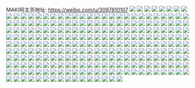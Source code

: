 MAKI阿主页地址: https://weibo.com/u/3097810107 
![](https://wx4.sinaimg.cn/mw2000/b8a4d4bbly1h90tckbe7ij20lc0w0tli.jpg) 
![](https://wx4.sinaimg.cn/mw2000/b8a4d4bbly1h90tcx71qwj22by2bye82.jpg) 
![](https://wx4.sinaimg.cn/mw2000/b8a4d4bbly1h90tcs1w6sj22c0340qv6.jpg) 
![](https://wx4.sinaimg.cn/mw2000/b8a4d4bbly1h90tc365b8j220v2l31ky.jpg) 
![](https://wx4.sinaimg.cn/mw2000/b8a4d4bbly1h90tci5g14j21rs2d1x6p.jpg) 
![](https://wx4.sinaimg.cn/mw2000/b8a4d4bbly1h90tcov13aj22aa31qx6p.jpg) 
![](https://wx4.sinaimg.cn/mw2000/b8a4d4bbly1h90tdiopubj20zu25ob29.jpg) 
![](https://wx4.sinaimg.cn/mw2000/b8a4d4bbly1h90tcmqqlej22c13404qq.jpg) 
![](https://wx4.sinaimg.cn/mw2000/b8a4d4bbly1h90tcdtpa3j223k2squ0x.jpg) 
![](https://wx4.sinaimg.cn/mw2000/b8a4d4bbly1h8qjicflhdj22c12rkqv5.jpg) 
![](https://wx4.sinaimg.cn/mw2000/b8a4d4bbly1h8qjideg4xj22c1340npd.jpg) 
![](https://wx4.sinaimg.cn/mw2000/b8a4d4bbly1h8qjibjm5qj22c1340qv5.jpg) 
![](https://wx4.sinaimg.cn/mw2000/b8a4d4bbly1h8qjie8fnhj22c12c1e81.jpg) 
![](https://wx4.sinaimg.cn/mw2000/b8a4d4bbly1h8qjjd5rwpj20fc0a3q3m.jpg) 
![](https://wx4.sinaimg.cn/mw2000/b8a4d4bbly1h8qjl0k73sj20qg1b27a0.jpg) 
![](https://wx4.sinaimg.cn/mw2000/b8a4d4bbly1h8g512inz7j22c0340hdw.jpg) 
![](https://wx4.sinaimg.cn/mw2000/b8a4d4bbly1h8g514kovsj23402c0b2b.jpg) 
![](https://wx4.sinaimg.cn/mw2000/b8a4d4bbly1h8g516d964j23402c0hdv.jpg) 
![](https://wx4.sinaimg.cn/mw2000/b8a4d4bbly1h8g517r769j22c02c0x6p.jpg) 
![](https://wx4.sinaimg.cn/mw2000/b8a4d4bbly1h8fdd73lrxj22c0340hdy.jpg) 
![](https://wx4.sinaimg.cn/mw2000/b8a4d4bbly1h8fdd0c96ij228a2z1hdu.jpg) 
![](https://wx4.sinaimg.cn/mw2000/b8a4d4bbly1h8fddmne4jj219y1vuu0x.jpg) 
![](https://wx4.sinaimg.cn/mw2000/b8a4d4bbly1h8fddevu82j220h31dkjn.jpg) 
![](https://wx4.sinaimg.cn/mw2000/b8a4d4bbly1h8fddvl3wpj224u2wn7wi.jpg) 
![](https://wx4.sinaimg.cn/mw2000/b8a4d4bbly1h8fddr7bbjj22c03404qr.jpg) 
![](https://wx4.sinaimg.cn/mw2000/b8a4d4bbly1h8fddsmrawj22c02m2x6p.jpg) 
![](https://wx4.sinaimg.cn/mw2000/b8a4d4bbly1h8fddpls7qj216n23ue82.jpg) 
![](https://wx4.sinaimg.cn/mw2000/b8a4d4bbly1h8fdduqjpyj227l2ephdu.jpg) 
![](https://wx4.sinaimg.cn/mw2000/b8a4d4bbly1h8cmg9of8fj22802yo1ky.jpg) 
![](https://wx4.sinaimg.cn/mw2000/b8a4d4bbly1h5o282vy15j21kw23utok.jpg) 
![](https://wx4.sinaimg.cn/mw2000/b8a4d4bbly1h5o28b109jj22yo2yoqv7.jpg) 
![](https://wx4.sinaimg.cn/mw2000/b8a4d4bbly1h5o29froghj22yo1o2hdu.jpg) 
![](https://wx4.sinaimg.cn/mw2000/b8a4d4bbly1h5o2b05n5dj20sg1z41kx.jpg) 
![](https://wx4.sinaimg.cn/mw2000/b8a4d4bbly1h5o29ah1hsj22c02c0kjm.jpg) 
![](https://wx4.sinaimg.cn/mw2000/b8a4d4bbly1h5o28dvrh3j22052o7hdu.jpg) 
![](https://wx4.sinaimg.cn/mw2000/b8a4d4bbly1h5o295onisj21kw23u4qp.jpg) 
![](https://wx4.sinaimg.cn/mw2000/b8a4d4bbly1h5o294jd0qj2280302qv7.jpg) 
![](https://wx4.sinaimg.cn/mw2000/b8a4d4bbly1h5o28gw79nj21kw23ue82.jpg) 
![](https://wx4.sinaimg.cn/mw2000/b8a4d4bbly1h5o2826wmdj226l2wte82.jpg) 
![](https://wx4.sinaimg.cn/mw2000/b8a4d4bbly1h5o29d2sv6j21kw23ux6p.jpg) 
![](https://wx4.sinaimg.cn/mw2000/b8a4d4bbly1h5o2aymw2nj22802yonpf.jpg) 
![](https://wx4.sinaimg.cn/mw2000/b8a4d4bbly1h5o298y7kfj23002dcnpf.jpg) 
![](https://wx4.sinaimg.cn/mw2000/b8a4d4bbly1h5o2b0oz4tj21kw23uh4p.jpg) 
![](https://wx4.sinaimg.cn/mw2000/b8a4d4bbly1h5o2b5hsbmj223b2sh1ky.jpg) 
![](https://wx4.sinaimg.cn/mw2000/b8a4d4bbly1h5mlqpa1orj223e2yoe82.jpg) 
![](https://wx4.sinaimg.cn/mw2000/b8a4d4bbly1h5mlqhder1j22802yonpe.jpg) 
![](https://wx4.sinaimg.cn/mw2000/b8a4d4bbly1h5mlqe0kwpj227m2y6npe.jpg) 
![](https://wx4.sinaimg.cn/mw2000/b8a4d4bbly1h5mlqabm1bj23402c04qr.jpg) 
![](https://wx4.sinaimg.cn/mw2000/b8a4d4bbly1h5mlqk56kjj20yi0yikca.jpg) 
![](https://wx4.sinaimg.cn/mw2000/b8a4d4bbly1h5mlqmgbq3j22c0340b2b.jpg) 
![](https://wx4.sinaimg.cn/mw2000/b8a4d4bbly1h5mlqj5v7qj20tb0tbanr.jpg) 
![](https://wx4.sinaimg.cn/mw2000/b8a4d4bbly1h5mlqlbt21j20yi0yinbm.jpg) 
![](https://wx4.sinaimg.cn/mw2000/b8a4d4bbly1h5mlqid7u6j20xx0xxwxk.jpg) 
![](https://wx4.sinaimg.cn/mw2000/b8a4d4bbly1h575yi8hbgj22c0340qv5.jpg) 
![](https://wx4.sinaimg.cn/mw2000/b8a4d4bbly1h575zwtlfbj20yh1eu1fa.jpg) 
![](https://wx4.sinaimg.cn/mw2000/b8a4d4bbly1h575zopd23j224l2u4x6p.jpg) 
![](https://wx4.sinaimg.cn/mw2000/b8a4d4bbly1h575yav0fxj22802you0y.jpg) 
![](https://wx4.sinaimg.cn/mw2000/b8a4d4bbly1h575z2akujj22c0340npf.jpg) 
![](https://wx4.sinaimg.cn/mw2000/b8a4d4bbly1h575yxu7b6j22182pnqv6.jpg) 
![](https://wx4.sinaimg.cn/mw2000/b8a4d4bbly1h52nd5fgvjj212r1fr1kx.jpg) 
![](https://wx4.sinaimg.cn/mw2000/b8a4d4bbly1h52nczbwotj212r1fr1kx.jpg) 
![](https://wx4.sinaimg.cn/mw2000/b8a4d4bbly1h52nbi93yfj210e1clkga.jpg) 
![](https://wx4.sinaimg.cn/mw2000/b8a4d4bbly1h52ncmhqrzj21291f37w2.jpg) 
![](https://wx4.sinaimg.cn/mw2000/b8a4d4bbly1h52ncsrn3lj212r1fr1kx.jpg) 
![](https://wx4.sinaimg.cn/mw2000/b8a4d4bbly1h52nbuokfvj20yi1a1qq6.jpg) 
![](https://wx4.sinaimg.cn/mw2000/b8a4d4bbly1h52ncewo2dj212r1fr1kx.jpg) 
![](https://wx4.sinaimg.cn/mw2000/b8a4d4bbly1h52nbzh8m8j212r1fr1kx.jpg) 
![](https://wx4.sinaimg.cn/mw2000/b8a4d4bbly1h52nc4kgtpj212r1fr1kx.jpg) 
![](https://wx4.sinaimg.cn/mw2000/b8a4d4bbly1h29n6pcwuuj23402c0u0z.jpg) 
![](https://wx4.sinaimg.cn/mw2000/b8a4d4bbly1h29n6nzduej20wi1ycaj6.jpg) 
![](https://wx4.sinaimg.cn/mw2000/b8a4d4bbly1h07fqw2l8dj21yr2mdqv6.jpg) 
![](https://wx4.sinaimg.cn/mw2000/b8a4d4bbly1gzzewfhxjjj235s23ukjn.jpg) 
![](https://wx4.sinaimg.cn/mw2000/b8a4d4bbly1gzzewb3yu5j233y23t1l1.jpg) 
![](https://wx4.sinaimg.cn/mw2000/b8a4d4bbly1gzzewslevpj23402c0kjn.jpg) 
![](https://wx4.sinaimg.cn/mw2000/b8a4d4bbly1gzzex16lrxj21z42yo4qr.jpg) 
![](https://wx4.sinaimg.cn/mw2000/b8a4d4bbly1gzzewt95p3j216e0vsh2e.jpg) 
![](https://wx4.sinaimg.cn/mw2000/b8a4d4bbly1gzzewxjw0zj220e30lb2b.jpg) 
![](https://wx4.sinaimg.cn/mw2000/b8a4d4bbly1gzzewin5g7j233q22gu0x.jpg) 
![](https://wx4.sinaimg.cn/mw2000/b8a4d4bbly1gzzewr2r3vj22c0340qv7.jpg) 
![](https://wx4.sinaimg.cn/mw2000/b8a4d4bbly1gzzewmqx3nj22fe35sx6q.jpg) 
![](https://wx4.sinaimg.cn/mw2000/b8a4d4bbly1gzs6ckbzxtj21r02c0x6p.jpg) 
![](https://wx4.sinaimg.cn/mw2000/b8a4d4bbly1gzs6clj4ibj22c02c0b2a.jpg) 
![](https://wx4.sinaimg.cn/mw2000/b8a4d4bbly1gzs6cmldglj224h24h4qp.jpg) 
![](https://wx4.sinaimg.cn/mw2000/b8a4d4bbly1gzs6cvmgsgj2340340u11.jpg) 
![](https://wx4.sinaimg.cn/mw2000/b8a4d4bbly1gzs6w1d8l1j20zg0zg1bl.jpg) 
![](https://wx4.sinaimg.cn/mw2000/b8a4d4bbly1gzs6eerc4nj21p71p7qv5.jpg) 
![](https://wx4.sinaimg.cn/mw2000/b8a4d4bbly1gzs6cibz6cj22yo280x6r.jpg) 
![](https://wx4.sinaimg.cn/mw2000/b8a4d4bbly1gzs6cx2yepj21dq1kwtvf.jpg) 
![](https://wx4.sinaimg.cn/mw2000/b8a4d4bbly1gzs6ekwg0cj22yo2804qr.jpg) 
![](https://wx4.sinaimg.cn/mw2000/b8a4d4bbly1gzff564wcrj22262qxkjn.jpg) 
![](https://wx4.sinaimg.cn/mw2000/b8a4d4bbly1gzff51bxdvj220a2oekjn.jpg) 
![](https://wx4.sinaimg.cn/mw2000/b8a4d4bbly1gzff5bxg62j224u2uge84.jpg) 
![](https://wx4.sinaimg.cn/mw2000/b8a4d4bbly1gzff5h1gv0j224w2uj1l0.jpg) 
![](https://wx4.sinaimg.cn/mw2000/b8a4d4bbly1gzbt9e0ay5j2340340qva.jpg) 
![](https://wx4.sinaimg.cn/mw2000/b8a4d4bbly1gzbt949draj2340340b2d.jpg) 
![](https://wx4.sinaimg.cn/mw2000/b8a4d4bbly1gzbt98m33mj22c02c0npf.jpg) 
![](https://wx4.sinaimg.cn/mw2000/b8a4d4bbly1gzbt9frl4ij229p1uf4qq.jpg) 
![](https://wx4.sinaimg.cn/mw2000/b8a4d4bbly1gzbt9grl3uj22c03401ky.jpg) 
![](https://wx4.sinaimg.cn/mw2000/b8a4d4bbly1gz9eyzzk4lj22c03404qs.jpg) 
![](https://wx4.sinaimg.cn/mw2000/b8a4d4bbly1gz9ezglp54j22c0340u10.jpg) 
![](https://wx4.sinaimg.cn/mw2000/b8a4d4bbly1gz9eys112kj222r2rohdv.jpg) 
![](https://wx4.sinaimg.cn/mw2000/b8a4d4bbly1gz9eylxv24j223q2t0b2b.jpg) 
![](https://wx4.sinaimg.cn/mw2000/b8a4d4bbly1gxq1spbyjpj22c02c0npf.jpg) 
![](https://wx4.sinaimg.cn/mw2000/b8a4d4bbly1gxq1srlsy2j221631se83.jpg) 
![](https://wx4.sinaimg.cn/mw2000/b8a4d4bbly1gxq1snahsej21sz2enu0y.jpg) 
![](https://wx4.sinaimg.cn/mw2000/b8a4d4bbly1gxdbgr5grrj22bz33z4qt.jpg) 
![](https://wx4.sinaimg.cn/mw2000/b8a4d4bbly1gxc273h255j21ct1t5qv5.jpg) 
![](https://wx4.sinaimg.cn/mw2000/b8a4d4bbly1gxdbh1wosej22c033ze82.jpg) 
![](https://wx4.sinaimg.cn/mw2000/b8a4d4bbly1gxdbgsdg35j21gj1y1x6p.jpg) 
![](https://wx4.sinaimg.cn/mw2000/b8a4d4bbly1gxdbgynat0j2340340npg.jpg) 
![](https://wx4.sinaimg.cn/mw2000/b8a4d4bbly1gxdbgtosx4j21qb2b37wj.jpg) 
![](https://wx4.sinaimg.cn/mw2000/b8a4d4bbly1gwrveb73bcj23402c04qt.jpg) 
![](https://wx4.sinaimg.cn/mw2000/b8a4d4bbly1gwrve5etdvj223a23au0x.jpg) 
![](https://wx4.sinaimg.cn/mw2000/b8a4d4bbly1gwrve7a6ygj22c02c01kz.jpg) 
![](https://wx4.sinaimg.cn/mw2000/b8a4d4bbly1gwrvf2l30qj215z1087tn.jpg) 
![](https://wx4.sinaimg.cn/mw2000/003nE5V9ly1guopzrfko0j62c0340u0y02.jpg) 
![](https://wx4.sinaimg.cn/mw2000/003nE5V9ly1guopzps05uj62c0340u0z02.jpg) 
![](https://wx4.sinaimg.cn/mw2000/003nE5V9ly1guopzktba6j62c03404qr02.jpg) 
![](https://wx4.sinaimg.cn/mw2000/003nE5V9ly1guopzh9agej62c02c0u0y02.jpg) 
![](https://wx4.sinaimg.cn/mw2000/003nE5V9ly1guopzdr3oqj62c02c0npe02.jpg) 
![](https://wx4.sinaimg.cn/mw2000/003nE5V9ly1guopzsha9dj60c80c83z802.jpg) 
![](https://wx4.sinaimg.cn/mw2000/003nE5V9ly1guldcpwgu5j62802yob2b02.jpg) 
![](https://wx4.sinaimg.cn/mw2000/003nE5V9ly1guldctzbwfj62802yoqv702.jpg) 
![](https://wx4.sinaimg.cn/mw2000/003nE5V9ly1guldcs1ppqj62802yo1kz02.jpg) 
![](https://wx4.sinaimg.cn/mw2000/003nE5V9ly1guldclna2cj624f2twb2b02.jpg) 
![](https://wx4.sinaimg.cn/mw2000/003nE5V9ly1guldd1xcjoj60j60iejtx02.jpg) 
![](https://wx4.sinaimg.cn/mw2000/003nE5V9ly1gulw64imk2j62802yokjn02.jpg) 
![](https://wx4.sinaimg.cn/mw2000/003nE5V9ly1guldcx3xirj62802yob2b02.jpg) 
![](https://wx4.sinaimg.cn/mw2000/003nE5V9ly1guldcyxf4ej60yi1a0al402.jpg) 
![](https://wx4.sinaimg.cn/mw2000/003nE5V9ly1guldcyka8dj62802yi1kz02.jpg) 
![](https://wx4.sinaimg.cn/mw2000/003nE5V9ly1gufc51m9vuj61kw16nb2902.jpg) 
![](https://wx4.sinaimg.cn/mw2000/003nE5V9ly1gufcfmh2oyj61hc1hce8102.jpg) 
![](https://wx4.sinaimg.cn/mw2000/003nE5V9ly1gtfnm8d4xdj616o1kwe8102.jpg) 
![](https://wx4.sinaimg.cn/mw2000/b8a4d4bbly1gt8ks8fep0j22802yox6r.jpg) 
![](https://wx4.sinaimg.cn/mw2000/b8a4d4bbly1gt1p4auhrgj22802yo1kz.jpg) 
![](https://wx4.sinaimg.cn/mw2000/b8a4d4bbly1gt1p3u7uezj22802yob2c.jpg) 
![](https://wx4.sinaimg.cn/mw2000/b8a4d4bbly1gt1p42na92j21xn2kvb2b.jpg) 
![](https://wx4.sinaimg.cn/mw2000/b8a4d4bbly1gt1p3vi3zoj21yu2psx6q.jpg) 
![](https://wx4.sinaimg.cn/mw2000/b8a4d4bbly1gt1p46iepzj22go2go4qr.jpg) 
![](https://wx4.sinaimg.cn/mw2000/b8a4d4bbly1gsmmipf7swj23332bbe85.jpg) 
![](https://wx4.sinaimg.cn/mw2000/b8a4d4bbly1gsmmir2xiej22bb3337wk.jpg) 
![](https://wx4.sinaimg.cn/mw2000/b8a4d4bbly1gsmmisszj9j22bb333kjo.jpg) 
![](https://wx4.sinaimg.cn/mw2000/b8a4d4bbly1gsmmiu2sbsj23332bb7wl.jpg) 
![](https://wx4.sinaimg.cn/mw2000/b8a4d4bbly1gsmmivw2tmj22bx30q1l2.jpg) 
![](https://wx4.sinaimg.cn/mw2000/003nE5V9ly1gsmmizeqkbj62802yoqv702.jpg) 
![](https://wx4.sinaimg.cn/mw2000/b8a4d4bbly1gsbuc914gsj22c03401kz.jpg) 
![](https://wx4.sinaimg.cn/mw2000/b8a4d4bbly1gsbucaupdzj23402c0x6p.jpg) 
![](https://wx4.sinaimg.cn/mw2000/003nE5V9ly1gsbucd6s5jj63402c0hdu02.jpg) 
![](https://wx4.sinaimg.cn/mw2000/b8a4d4bbly1gsbuc4x563j23402c0e81.jpg) 
![](https://wx4.sinaimg.cn/mw2000/b8a4d4bbly1gs47q52yd5j21s02o0kjm.jpg) 
![](https://wx4.sinaimg.cn/mw2000/b8a4d4bbly1gs47q3hc1jj21s02o0x6t.jpg) 
![](https://wx4.sinaimg.cn/mw2000/b8a4d4bbly1gr8qys1xi8j22q721n4qx.jpg) 
![](https://wx4.sinaimg.cn/mw2000/b8a4d4bbly1gr8q2mq105j23402c04r3.jpg) 
![](https://wx4.sinaimg.cn/mw2000/b8a4d4bbly1grbobpr5xcj234033yhe5.jpg) 
![](https://wx4.sinaimg.cn/mw2000/003nE5V9ly1gr1etlic71j62n61jmnpi02.jpg) 
![](https://wx4.sinaimg.cn/mw2000/b8a4d4bbly1gr1etchq5wj21ky2yoe81.jpg) 
![](https://wx4.sinaimg.cn/mw2000/b8a4d4bbly1gr1etm8ecvj20tz140tii.jpg) 
![](https://wx4.sinaimg.cn/mw2000/b8a4d4bbly1gr1etgnqdsj22ub24q4qr.jpg) 
![](https://wx4.sinaimg.cn/mw2000/b8a4d4bbly1gr1exa24i8j22yo1o0kjr.jpg) 
![](https://wx4.sinaimg.cn/mw2000/b8a4d4bbly1gr1etf21bbj22yn1o0e87.jpg) 
![](https://wx4.sinaimg.cn/mw2000/b8a4d4bbly1gpq52ecwlaj21kw1kw4qp.jpg) 
![](https://wx4.sinaimg.cn/mw2000/b8a4d4bbly1gpq52f6uwoj20sg0sgakk.jpg) 
![](https://wx4.sinaimg.cn/mw2000/b8a4d4bbly1gpq52cc3knj20sg0sgahi.jpg) 
![](https://wx4.sinaimg.cn/mw2000/b8a4d4bbly1gpq52g3mg0j20sg0sg113.jpg) 
![](https://wx4.sinaimg.cn/mw2000/b8a4d4bbly1gpmssu1jx4j22nx24qb29.jpg) 
![](https://wx4.sinaimg.cn/mw2000/b8a4d4bbly1gpmssx0qcwj22c0340kjl.jpg) 
![](https://wx4.sinaimg.cn/mw2000/b8a4d4bbly1gpmsst1zdpj216o1kw4qp.jpg) 
![](https://wx4.sinaimg.cn/mw2000/b8a4d4bbly1gpmssvr7frj22802yoe83.jpg) 
![](https://wx4.sinaimg.cn/mw2000/b8a4d4bbly1gpet0phfuhj22802you0x.jpg) 
![](https://wx4.sinaimg.cn/mw2000/b8a4d4bbly1gpet0vyolpj22802you15.jpg) 
![](https://wx4.sinaimg.cn/mw2000/b8a4d4bbly1gpet0xl2eej21um1umagx.jpg) 
![](https://wx4.sinaimg.cn/mw2000/b8a4d4bbly1gpet0z33naj23402c0b29.jpg) 
![](https://wx4.sinaimg.cn/mw2000/b8a4d4bbly1gojn43t70hj21kw16ob29.jpg) 
![](https://wx4.sinaimg.cn/mw2000/b8a4d4bbly1gojn450eobj223u1kw1kx.jpg) 
![](https://wx4.sinaimg.cn/mw2000/b8a4d4bbly1gojn41r5m0j216o1kwkjl.jpg) 
![](https://wx4.sinaimg.cn/mw2000/b8a4d4bbly1godqya3ef3j21d821u4qp.jpg) 
![](https://wx4.sinaimg.cn/mw2000/b8a4d4bbly1godqyamha8j228u1omhdt.jpg) 
![](https://wx4.sinaimg.cn/mw2000/b8a4d4bbly1godqybaidxj21kw16okjl.jpg) 
![](https://wx4.sinaimg.cn/mw2000/b8a4d4bbly1godqy9mkhfj20va15on5f.jpg) 
![](https://wx4.sinaimg.cn/mw2000/b8a4d4bbly1gobaeljwabj22c0340qv5.jpg) 
![](https://wx4.sinaimg.cn/mw2000/b8a4d4bbly1gobaekj8w4j21vv2ts7wh.jpg) 
![](https://wx4.sinaimg.cn/mw2000/b8a4d4bbly1gobaeu97sqj22yo1o01ky.jpg) 
![](https://wx4.sinaimg.cn/mw2000/b8a4d4bbly1gobaen5gxsj21xz2wynpd.jpg) 
![](https://wx4.sinaimg.cn/mw2000/b8a4d4bbly1gobaeo7yrvj22c0340b2a.jpg) 
![](https://wx4.sinaimg.cn/mw2000/b8a4d4bbly1gmcw27cd5oj22zh28mkjl.jpg) 
![](https://wx4.sinaimg.cn/mw2000/b8a4d4bbly1gmcw26l8bmj227z2j3u0y.jpg) 
![](https://wx4.sinaimg.cn/mw2000/b8a4d4bbly1gmag4pquyjj224u2yoe83.jpg) 
![](https://wx4.sinaimg.cn/mw2000/b8a4d4bbly1gmag4w6bsaj22802yo4qq.jpg) 
![](https://wx4.sinaimg.cn/mw2000/b8a4d4bbly1gm98dw87d8j22802yob2a.jpg) 
![](https://wx4.sinaimg.cn/mw2000/b8a4d4bbgy1glt1ab448fj22bz340b2c.jpg) 
![](https://wx4.sinaimg.cn/mw2000/b8a4d4bbgy1glt1ad0k28j21r02c04qr.jpg) 
![](https://wx4.sinaimg.cn/mw2000/b8a4d4bbgy1glt1agc16kj22yo2801l0.jpg) 
![](https://wx4.sinaimg.cn/mw2000/b8a4d4bbgy1glt1ahxa1yj22yo280b2b.jpg) 
![](https://wx4.sinaimg.cn/mw2000/b8a4d4bbly1gl9dmrly55j22a830vnpe.jpg) 
![](https://wx4.sinaimg.cn/mw2000/b8a4d4bbly1gl9dmvgdfwj23332bbnpf.jpg) 
![](https://wx4.sinaimg.cn/mw2000/b8a4d4bbly1gl9dmye5hbj23402c0hdv.jpg) 
![](https://wx4.sinaimg.cn/mw2000/b8a4d4bbly1gl9dmnykmaj22c0340npe.jpg) 
![](https://wx4.sinaimg.cn/mw2000/b8a4d4bbly1gl9dn0uvnyj22c02c0e83.jpg) 
![](https://wx4.sinaimg.cn/mw2000/b8a4d4bbly1gl9dmp65agj216o1kw4qp.jpg) 
![](https://wx4.sinaimg.cn/mw2000/b8a4d4bbgy1gk0pcoim61j22c0340u0z.jpg) 
![](https://wx4.sinaimg.cn/mw2000/b8a4d4bbgy1gk0pcl47cfj22952957wi.jpg) 
![](https://wx4.sinaimg.cn/mw2000/b8a4d4bbgy1gk0pcmigebj22c02c0b29.jpg) 
![](https://wx4.sinaimg.cn/mw2000/b8a4d4bbgy1gk0pctwi26j22yo280u11.jpg) 
![](https://wx4.sinaimg.cn/mw2000/b8a4d4bbgy1gk0pcvkt5gj21km1km7wh.jpg) 
![](https://wx4.sinaimg.cn/mw2000/b8a4d4bbgy1gk0pcquxj1j22yo280x6r.jpg) 
![](https://wx4.sinaimg.cn/mw2000/b8a4d4bbgy1gjd4iaoabhj20yi169h4f.jpg) 
![](https://wx4.sinaimg.cn/mw2000/b8a4d4bbgy1gjd4ia41ddj20xv17ynb7.jpg) 
![](https://wx4.sinaimg.cn/mw2000/b8a4d4bbgy1gi2dc2gpjfj20oh0t7dnh.jpg) 
![](https://wx4.sinaimg.cn/mw2000/b8a4d4bbly1ghwn1uov3qj21o01o0kjl.jpg) 
![](https://wx4.sinaimg.cn/mw2000/b8a4d4bbly1ghwn1vfzs4j218w18w1kx.jpg) 
![](https://wx4.sinaimg.cn/mw2000/b8a4d4bbly1ghwn1wo11qj21o01o0hdt.jpg) 
![](https://wx4.sinaimg.cn/mw2000/b8a4d4bbgy1ghjnfkp3vej22c02c07wj.jpg) 
![](https://wx4.sinaimg.cn/mw2000/b8a4d4bbgy1ghjnfipm15j22c02c0e84.jpg) 
![](https://wx4.sinaimg.cn/mw2000/b8a4d4bbgy1ghjnfeu9voj221f21fx6q.jpg) 
![](https://wx4.sinaimg.cn/mw2000/b8a4d4bbgy1ghjnfmv5vsj21o01o04qq.jpg) 
![](https://wx4.sinaimg.cn/mw2000/b8a4d4bbly1ghah0ckib7j220q20qkjl.jpg) 
![](https://wx4.sinaimg.cn/mw2000/b8a4d4bbly1ghah0jj783j221q21qqv6.jpg) 
![](https://wx4.sinaimg.cn/mw2000/b8a4d4bbly1ghah0ly1cgj21kw1kwnpd.jpg) 
![](https://wx4.sinaimg.cn/mw2000/b8a4d4bbly1ghah0p4hyoj23402c04qr.jpg) 
![](https://wx4.sinaimg.cn/mw2000/b8a4d4bbly1ghah0myc8ij21381hw4fl.jpg) 
![](https://wx4.sinaimg.cn/mw2000/b8a4d4bbly1ghah0g6n9kj21zp1zp1kz.jpg) 
![](https://wx4.sinaimg.cn/mw2000/b8a4d4bbgy1gh4c0uru7uj22bp280b2b.jpg) 
![](https://wx4.sinaimg.cn/mw2000/b8a4d4bbgy1gh4c08sqacj22m61ylqv6.jpg) 
![](https://wx4.sinaimg.cn/mw2000/b8a4d4bbgy1gh4c07he12j22p020rb2b.jpg) 
![](https://wx4.sinaimg.cn/mw2000/b8a4d4bbgy1gh4c05ycg5j22yo280hdv.jpg) 
![](https://wx4.sinaimg.cn/mw2000/b8a4d4bbly1gg077p80q7j22802yoe85.jpg) 
![](https://wx4.sinaimg.cn/mw2000/b8a4d4bbly1gg077kzyz2j21au2cf1ky.jpg) 
![](https://wx4.sinaimg.cn/mw2000/b8a4d4bbly1gg077iqajoj22yo1o07wj.jpg) 
![](https://wx4.sinaimg.cn/mw2000/b8a4d4bbly1gg077rudakj22yo280npe.jpg) 
![](https://wx4.sinaimg.cn/mw2000/b8a4d4bbgy1gfjy43rz3kj23402c0u0y.jpg) 
![](https://wx4.sinaimg.cn/mw2000/b8a4d4bbgy1gfjy3y61eej218k1kwqv5.jpg) 
![](https://wx4.sinaimg.cn/mw2000/b8a4d4bbgy1gfjy4bcosqj22c0340b2e.jpg) 
![](https://wx4.sinaimg.cn/mw2000/b8a4d4bbgy1gfjy46chitj22802ta1kz.jpg) 
![](https://wx4.sinaimg.cn/mw2000/b8a4d4bbgy1gfjy41ks82j22802yo1l2.jpg) 
![](https://wx4.sinaimg.cn/mw2000/b8a4d4bbgy1gfjy4866awj22802r4u0x.jpg) 
![](https://wx4.sinaimg.cn/mw2000/b8a4d4bbly1ge2hzimgowj22bc3347wj.jpg) 
![](https://wx4.sinaimg.cn/mw2000/b8a4d4bbly1ge2hzrjw44j22bc3344qt.jpg) 
![](https://wx4.sinaimg.cn/mw2000/b8a4d4bbly1ge2hzw889qj22bc334e82.jpg) 
![](https://wx4.sinaimg.cn/mw2000/b8a4d4bbly1ge2i0f3tcfj22802g0x6r.jpg) 
![](https://wx4.sinaimg.cn/mw2000/b8a4d4bbly1ge2i08o16ej21fi1fi7wh.jpg) 
![](https://wx4.sinaimg.cn/mw2000/b8a4d4bbly1ge2i05kv54j22802you11.jpg) 
![](https://wx4.sinaimg.cn/mw2000/b8a4d4bbly1ge2i0nn062j22802yokjo.jpg) 
![](https://wx4.sinaimg.cn/mw2000/b8a4d4bbly1ge2i13mf12j22802yox6s.jpg) 
![](https://wx4.sinaimg.cn/mw2000/b8a4d4bbly1ge2i0vy297j22802you10.jpg) 
![](https://wx4.sinaimg.cn/mw2000/b8a4d4bbly1gdp224o0rsj220e20ex6q.jpg) 
![](https://wx4.sinaimg.cn/mw2000/b8a4d4bbly1gdp21zm8tjj23402c0e84.jpg) 
![](https://wx4.sinaimg.cn/mw2000/b8a4d4bbly1g823m163h5j21ho1zkkjn.jpg) 
![](https://wx4.sinaimg.cn/mw2000/b8a4d4bbly1g823m2m088j21mg1c0e81.jpg) 
![](https://wx4.sinaimg.cn/mw2000/b8a4d4bbly1g823m1uoy9j216c16ckef.jpg) 
